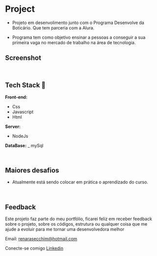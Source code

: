 # Project 

- Projeto em desenvolimento junto com o Programa Desenvolve da Boticário. Que tem parceria com a Alura. 

- Programa tem como objetivo ensinar a pessoas a conseguir a sua primeira vaga no mercado de trabalho na área de tecnologia.
&nbsp;

## Screenshot


&nbsp;

## Tech Stack 💜

**Front-end:**
  - Css 
  - Javascript
  - Html

**Server:**
  - NodeJs

**DataBase:**
  _ mySql

&nbsp;
## Maiores desafios
- Atualmente está sendo colocar em prática o aprendizado do curso.

&nbsp;
## Feedback
Este projeto faz parte do meu portfólio, ficarei feliz em receber feedback sobre o projeto, sobre os códigos, estrutura ou qualquer coisa que me ajude a evoluir para me tornar uma desenvolvedora melhor

Email: renarasecchim@hotmail.com

Conecte-se comigo [Linkedin](https://www.linkedin.com/in/renarasecchim/)